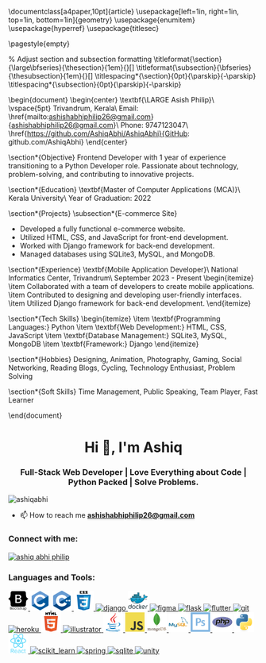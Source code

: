 \documentclass[a4paper,10pt]{article}
\usepackage[left=1in, right=1in, top=1in, bottom=1in]{geometry}
\usepackage{enumitem}
\usepackage{hyperref}
\usepackage{titlesec}

\pagestyle{empty}

% Adjust section and subsection formatting
\titleformat{\section}{\large\bfseries}{\thesection}{1em}{}[]
\titleformat{\subsection}{\bfseries}{\thesubsection}{1em}{}[]
\titlespacing*{\section}{0pt}{\parskip}{-\parskip}
\titlespacing*{\subsection}{0pt}{\parskip}{-\parskip}

\begin{document}
\begin{center}
    \textbf{\LARGE Asish Philip}\\
    \vspace{5pt}
    Trivandrum, Kerala\\
    Email: \href{mailto:ashishabhiphilip26@gmail.com}{ashishabhiphilip26@gmail.com}\\
    Phone: 9747123047\\
    \href{https://github.com/AshiqAbhi/AshiqAbhi}{GitHub: github.com/AshiqAbhi}
\end{center}

\section*{Objective}
Frontend Developer with 1 year of experience transitioning to a Python Developer role. Passionate about technology, problem-solving, and contributing to innovative projects.

\section*{Education}
\textbf{Master of Computer Applications (MCA)}\\
Kerala University\\
Year of Graduation: 2022

\section*{Projects}
\subsection*{E-commerce Site}
- Developed a fully functional e-commerce website.
- Utilized HTML, CSS, and JavaScript for front-end development.
- Worked with Django framework for back-end development.
- Managed databases using SQLite3, MySQL, and MongoDB.

\section*{Experience}
\textbf{Mobile Application Developer}\\
National Informatics Center, Trivandrum\\
September 2023 - Present
\begin{itemize}
    \item Collaborated with a team of developers to create mobile applications.
    \item Contributed to designing and developing user-friendly interfaces.
    \item Utilized Django framework for back-end development.
\end{itemize}

\section*{Tech Skills}
\begin{itemize}
    \item \textbf{Programming Languages:} Python
    \item \textbf{Web Development:} HTML, CSS, JavaScript
    \item \textbf{Database Management:} SQLite3, MySQL, MongoDB
    \item \textbf{Framework:} Django
\end{itemize}

\section*{Hobbies}
Designing, Animation, Photography, Gaming, Social Networking, Reading Blogs, Cycling, Technology Enthusiast, Problem Solving

\section*{Soft Skills}
Time Management, Public Speaking, Team Player, Fast Learner

\end{document}

















<h1 align="center">Hi 👋, I'm Ashiq</h1>
<h3 align="center">Full-Stack Web Developer | Love Everything about Code | Python Packed | Solve Problems.</h3>

<p align="left"> <img src="https://komarev.com/ghpvc/?username=ashiqabhi&label=Profile%20views&color=0e75b6&style=flat" alt="ashiqabhi" /> </p>

- 📫 How to reach me **ashishabhiphilip26@gmail.com**

<h3 align="left">Connect with me:</h3>
<p align="left">
<a href="https://linkedin.com/in/ashiq abhi philip" target="blank"><img align="center" src="https://raw.githubusercontent.com/rahuldkjain/github-profile-readme-generator/master/src/images/icons/Social/linked-in-alt.svg" alt="ashiq abhi philip" height="30" width="40" /></a>
</p>

<h3 align="left">Languages and Tools:</h3>
<p align="left"> <a href="https://getbootstrap.com" target="_blank" rel="noreferrer"> <img src="https://raw.githubusercontent.com/devicons/devicon/master/icons/bootstrap/bootstrap-plain-wordmark.svg" alt="bootstrap" width="40" height="40"/> </a> <a href="https://www.cprogramming.com/" target="_blank" rel="noreferrer"> <img src="https://raw.githubusercontent.com/devicons/devicon/master/icons/c/c-original.svg" alt="c" width="40" height="40"/> </a> <a href="https://www.w3schools.com/cpp/" target="_blank" rel="noreferrer"> <img src="https://raw.githubusercontent.com/devicons/devicon/master/icons/cplusplus/cplusplus-original.svg" alt="cplusplus" width="40" height="40"/> </a> <a href="https://www.w3schools.com/css/" target="_blank" rel="noreferrer"> <img src="https://raw.githubusercontent.com/devicons/devicon/master/icons/css3/css3-original-wordmark.svg" alt="css3" width="40" height="40"/> </a><a href="https://www.djangoproject.com/" target="_blank" rel="noreferrer"> <img src="https://icongr.am/devicon/django-original.svg?size=148&color=390909" alt="django" width="40" height="40"/> </a><a href="https://www.docker.com/" target="_blank" rel="noreferrer"> <img src="https://raw.githubusercontent.com/devicons/devicon/master/icons/docker/docker-original-wordmark.svg" alt="docker" width="40" height="40"/> </a> <a href="https://www.figma.com/" target="_blank" rel="noreferrer"> <img src="https://www.vectorlogo.zone/logos/figma/figma-icon.svg" alt="figma" width="40" height="40"/> </a> <a href="https://flask.palletsprojects.com/" target="_blank" rel="noreferrer"> <img src="https://www.vectorlogo.zone/logos/pocoo_flask/pocoo_flask-icon.svg" alt="flask" width="40" height="40"/> </a> <a href="https://flutter.dev" target="_blank" rel="noreferrer"> <img src="https://www.vectorlogo.zone/logos/flutterio/flutterio-icon.svg" alt="flutter" width="40" height="40"/> </a> <a href="https://git-scm.com/" target="_blank" rel="noreferrer"> <img src="https://www.vectorlogo.zone/logos/git-scm/git-scm-icon.svg" alt="git" width="40" height="40"/> </a> <a href="https://heroku.com" target="_blank" rel="noreferrer"> <img src="https://www.vectorlogo.zone/logos/heroku/heroku-icon.svg" alt="heroku" width="40" height="40"/> </a> <a href="https://www.w3.org/html/" target="_blank" rel="noreferrer"> <img src="https://raw.githubusercontent.com/devicons/devicon/master/icons/html5/html5-original-wordmark.svg" alt="html5" width="40" height="40"/> </a> <a href="https://www.adobe.com/in/products/illustrator.html" target="_blank" rel="noreferrer"> <img src="https://www.vectorlogo.zone/logos/adobe_illustrator/adobe_illustrator-icon.svg" alt="illustrator" width="40" height="40"/> </a> <a href="https://www.java.com" target="_blank" rel="noreferrer"> <img src="https://raw.githubusercontent.com/devicons/devicon/master/icons/java/java-original.svg" alt="java" width="40" height="40"/> </a> <a href="https://developer.mozilla.org/en-US/docs/Web/JavaScript" target="_blank" rel="noreferrer"> <img src="https://raw.githubusercontent.com/devicons/devicon/master/icons/javascript/javascript-original.svg" alt="javascript" width="40" height="40"/> </a> <a href="https://www.mongodb.com/" target="_blank" rel="noreferrer"> <img src="https://raw.githubusercontent.com/devicons/devicon/master/icons/mongodb/mongodb-original-wordmark.svg" alt="mongodb" width="40" height="40"/> </a> <a href="https://www.mysql.com/" target="_blank" rel="noreferrer"> <img src="https://raw.githubusercontent.com/devicons/devicon/master/icons/mysql/mysql-original-wordmark.svg" alt="mysql" width="40" height="40"/> </a> <a href="https://www.photoshop.com/en" target="_blank" rel="noreferrer"> <img src="https://raw.githubusercontent.com/devicons/devicon/master/icons/photoshop/photoshop-line.svg" alt="photoshop" width="40" height="40"/> </a> <a href="https://www.php.net" target="_blank" rel="noreferrer"> <img src="https://raw.githubusercontent.com/devicons/devicon/master/icons/php/php-original.svg" alt="php" width="40" height="40"/> </a> <a href="https://www.python.org" target="_blank" rel="noreferrer"> <img src="https://raw.githubusercontent.com/devicons/devicon/master/icons/python/python-original.svg" alt="python" width="40" height="40"/> </a> <a href="https://reactjs.org/" target="_blank" rel="noreferrer"> <img src="https://raw.githubusercontent.com/devicons/devicon/master/icons/react/react-original-wordmark.svg" alt="react" width="40" height="40"/> </a> <a href="https://scikit-learn.org/" target="_blank" rel="noreferrer"> <img src="https://upload.wikimedia.org/wikipedia/commons/0/05/Scikit_learn_logo_small.svg" alt="scikit_learn" width="40" height="40"/> </a> <a href="https://spring.io/" target="_blank" rel="noreferrer"> <img src="https://www.vectorlogo.zone/logos/springio/springio-icon.svg" alt="spring" width="40" height="40"/> </a> <a href="https://www.sqlite.org/" target="_blank" rel="noreferrer"> <img src="https://www.vectorlogo.zone/logos/sqlite/sqlite-icon.svg" alt="sqlite" width="40" height="40"/> </a> <a href="https://unity.com/" target="_blank" rel="noreferrer"> <img src="https://www.vectorlogo.zone/logos/unity3d/unity3d-icon.svg" alt="unity" width="40" height="40"/> </a> </p>
